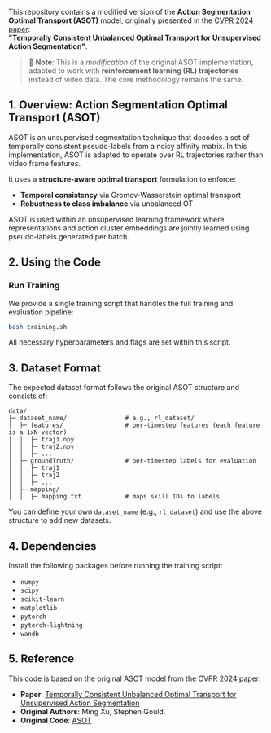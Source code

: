 This repository contains a modified version of the **Action Segmentation Optimal Transport (ASOT)** model, originally presented in the [CVPR 2024 paper](http://arxiv.org/abs/2404.01518):  
**"Temporally Consistent Unbalanced Optimal Transport for Unsupervised Action Segmentation"**.

> 📌 **Note**: This is a *modification* of the original ASOT implementation, adapted to work with **reinforcement learning (RL) trajectories** instead of video data. The core methodology remains the same.

## 1. Overview: Action Segmentation Optimal Transport (ASOT)

ASOT is an unsupervised segmentation technique that decodes a set of temporally consistent pseudo-labels from a noisy affinity matrix. In this implementation, ASOT is adapted to operate over RL trajectories rather than video frame features.

It uses a **structure-aware optimal transport** formulation to enforce:

- **Temporal consistency** via Gromov-Wasserstein optimal transport
- **Robustness to class imbalance** via unbalanced OT

ASOT is used within an unsupervised learning framework where representations and action cluster embeddings are jointly learned using pseudo-labels generated per batch.

## 2. Using the Code

### Run Training

We provide a single training script that handles the full training and evaluation pipeline:

```bash
bash training.sh
```
All necessary hyperparameters and flags are set within this script.

## 3. Dataset Format

The expected dataset format follows the original ASOT structure and consists of:

```
data/                 
├─ dataset_name/                # e.g., rl_dataset/
│  ├─ features/                 # per-timestep features (each feature is a 1xN vector)
│  │  ├─ traj1.npy              
│  │  ├─ traj2.npy              
│  │  ├─ ...                    
│  ├─ groundTruth/              # per-timestep labels for evaluation
│  │  ├─ traj1                  
│  │  ├─ traj2                  
│  │  ├─ ...                    
│  ├─ mapping/                 
│  │  ├─ mapping.txt            # maps skill IDs to labels
```

You can define your own `dataset_name` (e.g., `rl_dataset`) and use the above structure to add new datasets.

## 4. Dependencies

Install the following packages before running the training script:

- `numpy`
- `scipy`
- `scikit-learn`
- `matplotlib`
- `pytorch`
- `pytorch-lightning`
- `wandb`

## 5. Reference

This code is based on the original ASOT model from the CVPR 2024 paper:

- **Paper**: [Temporally Consistent Unbalanced Optimal Transport for Unsupervised Action Segmentation](http://arxiv.org/abs/2404.01518)
- **Original Authors**: Ming Xu, Stephen Gould.
- **Original Code**: [ASOT](https://github.com/mingu6/action_seg_ot)


